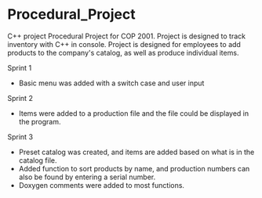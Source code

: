 # Procedural_Project
C++ project
Procedural Project for COP 2001. Project is designed to track inventory with C++ in console. Project is designed for employees to add products to the company's catalog, as well as produce individual items.

Sprint 1
  - Basic menu was added with a switch case and user input

Sprint 2
  - Items were added to a production file and the file could be displayed in the program.
 
 Sprint 3
  - Preset catalog was created, and items are added based on what is in the catalog file.
  - Added function to sort products by name, and production numbers can also be found by entering a serial number.
  - Doxygen comments were added to most functions.
